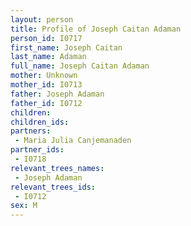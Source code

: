 ```yaml
---
layout: person
title: Profile of Joseph Caitan Adaman
person_id: I0717
first_name: Joseph Caitan
last_name: Adaman
full_name: Joseph Caitan Adaman
mother: Unknown
mother_id: I0713
father: Joseph Adaman
father_id: I0712
children:
children_ids:
partners:
 - Maria Julia Canjemanaden
partner_ids:
 - I0718
relevant_trees_names:
 - Joseph Adaman
relevant_trees_ids:
 - I0712
sex: M
---
```


